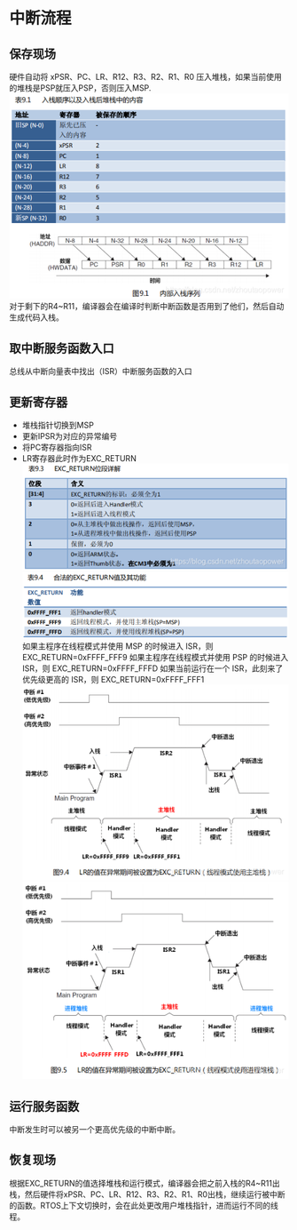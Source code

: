 # 中断流程
## 保存现场
硬件自动将 xPSR、PC、LR、R12、R3、R2、R1、R0 压入堆栈，如果当前使用的堆栈是PSP就压入PSP，否则压入MSP.
![](/img/images/screenshot_1653117029286.png)
对于剩下的R4~R11，编译器会在编译时判断中断函数是否用到了他们，然后自动生成代码入栈。
## 取中断服务函数入口
总线从中断向量表中找出（ISR）中断服务函数的入口
## 更新寄存器
* 堆栈指针切换到MSP
* 更新IPSR为对应的异常编号
* 将PC寄存器指向ISR
* LR寄存器此时作为EXC\_RETURN
![](/img/images/screenshot_1653117487774.png)
![](/img/images/screenshot_1653117506631.png)
如果主程序在线程模式并使用 MSP 的时候进入 ISR，则 EXC_RETURN=0xFFFF_FFF9
如果主程序在线程模式并使用 PSP 的时候进入 ISR，则 EXC_RETURN=0xFFFF_FFFD
如果当前运行在一个 ISR，此刻来了优先级更高的 ISR，则 EXC_RETURN=0xFFFF_FFF1
![](/img/images/screenshot_1653117574732.png)
![](/img/images/screenshot_1653117642671.png)
## 运行服务函数
中断发生时可以被另一个更高优先级的中断中断。
## 恢复现场
根据EXC\_RETURN的值选择堆栈和运行模式，编译器会把之前入栈的R4~R11出栈，然后硬件将xPSR、PC、LR、R12、R3、R2、R1、R0出栈，继续运行被中断的函数。RTOS上下文切换时，会在此处更改用户堆栈指针，进而运行不同的线程。

